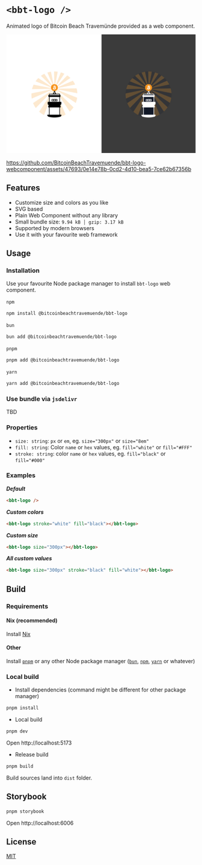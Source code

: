 # `<bbt-logo />`

Animated logo of Bitcoin Beach Travemünde provided as a web component. 

![Alt text](./bbt-logo-webcomponent.png?raw=true "Preview")



https://github.com/BitcoinBeachTravemuende/bbt-logo-webcomponent/assets/47693/0e14e78b-0cd2-4d10-bea5-7ce62b67356b



## Features

- Customize size and colors as you like
- SVG based
- Plain Web Component without any library
- Small bundle size: `9.94 kB │ gzip: 3.17 kB`
- Supported by modern browsers
- Use it with your favourite web framework

## Usage

### Installation 

Use your favourite Node package manager to install `bbt-logo` web component.

`npm`

```bash
npm install @bitcoinbeachtravemuende/bbt-logo
```

`bun`

```bash
bun add @bitcoinbeachtravemuende/bbt-logo
```

`pnpm`

```bash
pnpm add @bitcoinbeachtravemuende/bbt-logo
```

`yarn`

```bash
yarn add @bitcoinbeachtravemuende/bbt-logo
```

### Use bundle via `jsdelivr`

TBD

### Properties

- `size: string`: `px` or `em`, eg. `size="300px"` or `size="8em"`
- `fill: string`: Color `name` or `hex` values, eg. `fill="white"` or `fill="#FFF"`
- `stroke: string`: color `name` or `hex` values, eg. `fill="black"` or `fill="#000"`

### Examples

**_Default_**

```html
<bbt-logo />
```

**_Custom colors_**

```html
<bbt-logo stroke="white" fill="black"></bbt-logo>
```

**_Custom size_**

```html
<bbt-logo size="300px"></bbt-logo>
```

**_All custom values_**

```html
<bbt-logo size="300px" stroke="black" fill="white"></bbt-logo>
```

## Build

### Requirements

#### Nix (recommended)

Install [Nix](https://zero-to-flakes.com/install)

#### Other

Install [`pnpm`](https://pnpm.io/) or any other Node package manager ([`bun`](https://bun.sh/), [`npm`](https://docs.npmjs.com/downloading-and-installing-node-js-and-npm), [`yarn`](https://yarnpkg.com/) or whatever)

### Local build

- Install dependencies (command might be different for other package manager)

```bash
pnpm install
```

- Local build

```bash
pnpm dev
```
Open http://localhost:5173

- Release build

```bash
pnpm build
```
Build sources land into `dist` folder.


## Storybook

```bash
pnpm storybook
```

Open http://localhost:6006

## License

[MIT](./LICENSE)
